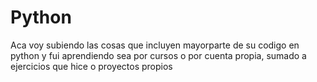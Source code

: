 # Python

Aca voy subiendo las cosas que incluyen mayorparte de su codigo en python y fui aprendiendo sea por cursos o por cuenta propia, sumado a ejercicios que hice o proyectos propios
